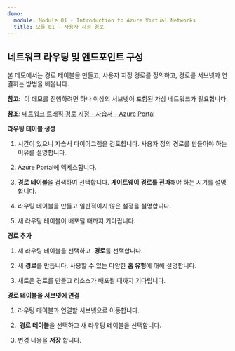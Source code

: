 ```yaml
---
demo:
  module: Module 01 - Introduction to Azure Virtual Networks
  title: 모듈 01 - 사용자 지정 경로
---
```

## 네트워크 라우팅 및 엔드포인트 구성

본 데모에서는 경로 테이블을 만들고, 사용자 지정 경로를 정의하고, 경로를 서브넷과 연결하는 방법을 배웁니다.

**참고:**  이 데모를 진행하려면 하나 이상의 서브넷이 포함된 가상 네트워크가 필요합니다.

**참조**: [네트워크 트래픽 경로 지정 - 자습서 - Azure Portal](https://learn.microsoft.com/azure/virtual-network/tutorial-create-route-table-portal#create-a-route-table)

**라우팅 테이블 생성**

1. 시간이 있으니 자습서 다이어그램을 검토합니다. 사용자 정의 경로를 만들어야 하는 이유를 설명합니다. 

1. Azure Portal에 액세스합니다.

1. **경로 테이블**을 검색하여 선택합니다. **게이트웨이 경로를 전파**해야 하는 시기를 설명합니다. 

1. 라우팅 테이블을 만들고 일반적이지 않은 설정을 설명합니다. 

1. 새 라우팅 테이블이 배포될 때까지 기다립니다.

**경로 추가**

1.  새 라우팅 테이블을 선택하고  **경로**를 선택합니다.

1.  새 **경로**를 만듭니다. 사용할 수 있는 다양한 **홉 유형**에 대해 설명합니다. 

1.  새로운 경로를 만들고 리소스가 배포될 때까지 기다립니다.
 
**경로 테이블을 서브넷에 연결**

1.  라우팅 테이블과 연결할 서브넷으로 이동합니다.

1.   **경로 테이블**을 선택하고 새 라우팅 테이블을 선택합니다. 

1.  변경 내용을 **저장** 합니다.



